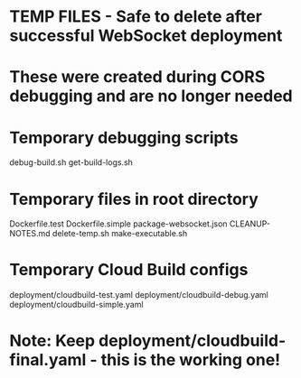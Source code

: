 # TEMP FILES - Safe to delete after successful WebSocket deployment
# These were created during CORS debugging and are no longer needed

# Temporary debugging scripts
debug-build.sh
get-build-logs.sh

# Temporary files in root directory
Dockerfile.test
Dockerfile.simple
package-websocket.json
CLEANUP-NOTES.md
delete-temp.sh
make-executable.sh

# Temporary Cloud Build configs
deployment/cloudbuild-test.yaml
deployment/cloudbuild-debug.yaml
deployment/cloudbuild-simple.yaml

# Note: Keep deployment/cloudbuild-final.yaml - this is the working one!
